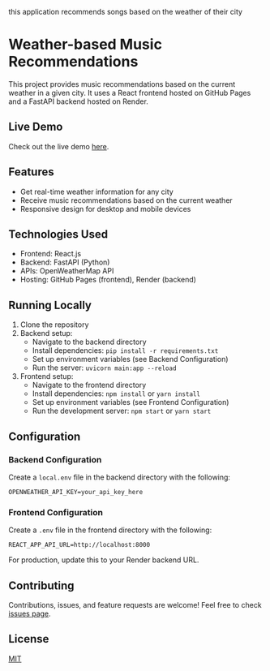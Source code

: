  this application recommends  songs based on the weather of their city
# Weather-based Music Recommendations

This project provides music recommendations based on the current weather in a given city. It uses a React frontend hosted on GitHub Pages and a FastAPI backend hosted on Render.

## Live Demo

Check out the live demo [here](https://weather-music.onrender.com/).

## Features

- Get real-time weather information for any city
- Receive music recommendations based on the current weather
- Responsive design for desktop and mobile devices

## Technologies Used

- Frontend: React.js
- Backend: FastAPI (Python)
- APIs: OpenWeatherMap API
- Hosting: GitHub Pages (frontend), Render (backend)

## Running Locally

1. Clone the repository
2. Backend setup:
   - Navigate to the backend directory
   - Install dependencies: `pip install -r requirements.txt`
   - Set up environment variables (see Backend Configuration)
   - Run the server: `uvicorn main:app --reload`
3. Frontend setup:
   - Navigate to the frontend directory
   - Install dependencies: `npm install` or `yarn install`
   - Set up environment variables (see Frontend Configuration)
   - Run the development server: `npm start` or `yarn start`

## Configuration

### Backend Configuration

Create a `local.env` file in the backend directory with the following:

```
OPENWEATHER_API_KEY=your_api_key_here
```

### Frontend Configuration

Create a `.env` file in the frontend directory with the following:

```
REACT_APP_API_URL=http://localhost:8000
```

For production, update this to your Render backend URL.

## Contributing

Contributions, issues, and feature requests are welcome! Feel free to check [issues page](https://github.com/your-github-username/your-repo-name/issues).

## License

[MIT](https://choosealicense.com/licenses/mit/)
